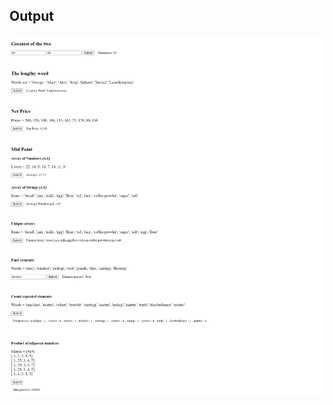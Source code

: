 ## Output
<img src="https://github.com/AdityaKanikdaley/Prograd-WebDev/blob/master/Assignments/3_ArraysFunctions/Output/output.png">
